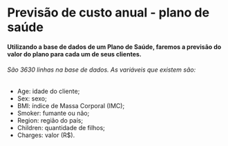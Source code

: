 # Previsão de custo anual - plano de saúde

#### Utilizando a base de dados de um Plano de Saúde, faremos a previsão do valor do plano para cada um de seus clientes.
###### São 3630 linhas na base de dados. As variáveis que existem são:
- Age: idade do cliente;
- Sex: sexo;
- BMI: índice de Massa Corporal (IMC);
- Smoker: fumante ou não;
- Region: região do país;
- Children: quantidade de filhos;
- Charges: valor (R$).
